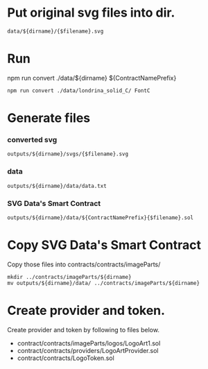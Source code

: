 
# Put original svg files into dir.

```
data/${dirname}/{$filename}.svg
```

# Run

npm run convert ./data/${dirname} ${ContractNamePrefix}

```
npm run convert ./data/londrina_solid_C/ FontC
```

# Generate files

### converted svg

```
outputs/${dirname}/svgs/{$filename}.svg
```

### data

```
outputs/${dirname}/data/data.txt
```

### SVG Data's Smart Contract

```
outputs/${dirname}/data/${ContractNamePrefix}{$filename}.sol
```


# Copy SVG Data's Smart Contract

Copy those files into contracts/contracts/imageParts/

```
mkdir ../contracts/imageParts/${dirname}
mv outputs/${dirname}/data/ ../contracts/imageParts/${dirname}
```


# Create provider and token.

Create provider and token by following to files below.

- contract/contracts/imageParts/logos/LogoArt1.sol
- contract/contracts/providers/LogoArtProvider.sol
- contract/contracts/LogoToken.sol 